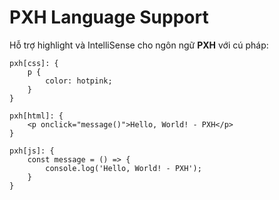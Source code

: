 # PXH Language Support

Hỗ trợ highlight và IntelliSense cho ngôn ngữ **PXH** với cú pháp:

```pxh
pxh[css]: {
    p {
        color: hotpink;
    }
}

pxh[html]: {
    <p onclick="message()">Hello, World! - PXH</p>
}

pxh[js]: {
    const message = () => {
        console.log('Hello, World! - PXH');
    }
}
```
